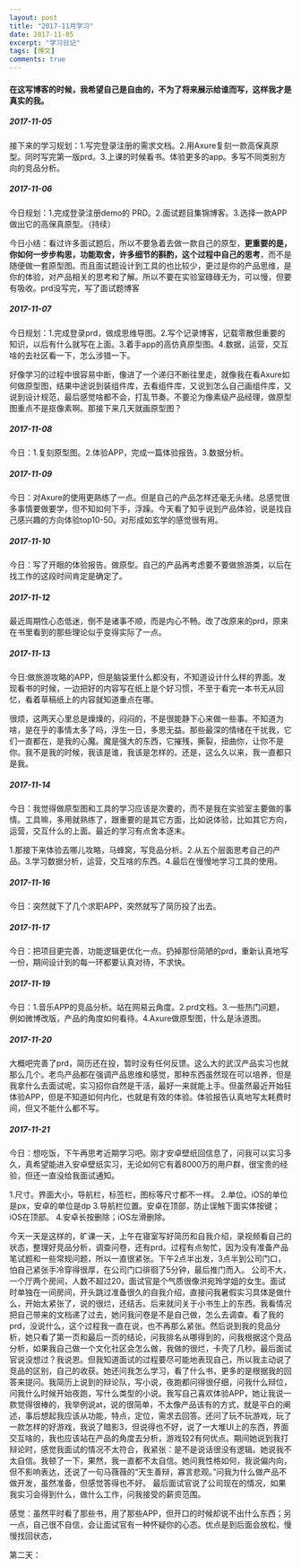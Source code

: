 ```yaml
---
layout: post
title: "2017-11月学习"
date: 2017-11-05
excerpt: "学习日记"
tags: [博文]
comments: true
---
```


#### 在这写博客的时候，我希望自己是自由的，不为了将来展示给谁而写，这样我才是真实的我。

##### 2017-11-05

接下来的学习规划：1.写完登录注册的需求文档。2.用Axure复刻一款高保真原型。同时写完第一版prd。3.上课的时候看书。体验更多的app。多写不同类别方向的竞品分析。

##### 2017-11-06

今日规划：1.完成登录注册demo的	PRD。2.面试题目集锦博客。3.选择一款APP做出它的高保真原型。（持续）

今日小结：看过许多面试题后，所以不要急着去做一款自己的原型，**更重要的是，你如何一步步构思，功能取舍，许多细节的斟酌，这个过程中自己的思考**，而不是随便做一套原型图。而且面试题设计到工具的也比较少，更过是你的产品思维，是你的体验，对产品相关的思考和了解。所以不要在实验室碌碌无为，可以慢，但要有吸收。prd没写完，写了面试题博客

##### 2017-11-07

今日规划：1.完成登录prd，做成思维导图。2.写个记录博客，记载零散但重要的知识，以后有什么就写在上面。3.着手app的高仿真原型图。4.数据，运营，交互啥的去社区看一下，怎么涉猎一下。

好像学习的过程中很容易中断，像进了一个递归不断往里走，就像我在看Axure如何做原型图，结果中途说到装组件库，去看组件库，又说到怎么自己画组件库，又说到设计规范，最后感觉啥都不会，打乱节奏。不要沦为像素级产品经理，做原型图重点不是抠像素啊。那接下来几天就画原型图？

##### 2017-11-08

今日：1.复刻原型图。2.体验APP，完成一篇体验报告。3.数据分析。


##### 2017-11-09

今日：对Axure的使用更熟练了一点。但是自己的产品怎样还毫无头绪。总感觉很多事情要做要学，但不知如何下手，浮躁。今天看了知乎说到产品体验，说是找自己感兴趣的方向体验top10-50。对形成如玄学的感觉很有用。

##### 2017-11-10

今日：写了开眼的体验报告。做原型。自己的产品再考虑要不要做旅游类，以后在找工作的这段时间肯定是确定了。

##### 2017-11-12

最近周期性心态低迷，倒不是诸事不顺，而是内心不畅。改了改原来的prd，原来在书里看到的那些理论似乎变得实际了一点。

##### 2017-11-13

今日:做旅游攻略的APP，但是脑袋里什么都没有，不知道设计什么样的界面。发现看书的时候，一边把好的内容写在纸上是个好习惯，不至于看完一本书无从回忆，看着草稿纸上的内容就知道重点在哪。

很烦，这两天心里总是燥燥的，闷闷的，不是很能静下心来做一些事。不知道为啥，是在乎的事情太多了吗，浮生一日，多思无益。那些最深的情绪在干扰我，它们一直都在，是我的心魔。魔是强大的东西，它摧残，撕裂，扭曲你，让你不是你。我不是我的时候，我该是谁，我该是怎样的。还是，这么久以来，我一直都只是我。

##### 2017-11-14

今日：我觉得做原型图和工具的学习应该是次要的，而不是我在实验室主要做的事情。工具嘛，多用就熟练了，跟重要的是其它方面，比如说体验，比如其它方向，运营，交互什么的上面。最近的学习有点舍本逐末。

1.那接下来体验去哪儿攻略，马蜂窝，写竞品分析。2.从五个层面思考自己的产品。3.学习数据分析，运营，交互啥的东西。4.最后在慢慢地学习工具的使用。

##### 2017-11-16

今日：突然就下了几个求职APP，突然就写了简历投了出去。

##### 2017-11-17

今日：把项目更完善，功能逻辑更优化一点。扔掉那份简陋的prd，重新认真地写一份，期间设计到的每一环都要认真对待，不求快。

##### 2017-11-19

今日：1.音乐APP的竞品分析。站在网易云角度。2.prd文档。3.一些热门问题，例如微博改版，产品的角度如何看待。4.Axure做原型图，什么是泳道图。

##### 2017-11-20

大概吧完善了prd，简历还在投，暂时没有任何反馈。这么大的武汉产品实习也就那么几个。老鸟产品都在强调产品思维和感觉，那种东西虽然现在可以培养，但是我拿什么去面试呢，实习招你自然是干活，最好一来就能上手。但虽然最近开始狂体验APP，但是不知道如何内化，也就是有效的体验。体验报告认真地写太耗费时间，但又不能什么都不写。

##### 2017-11-21

今日：想吃饭，下午再思考近期学习吧。刚才安卓壁纸回信息了，问我可以实习多久，真希望能进入安卓壁纸实习，无论如何它有着8000万的用户群，很宝贵的经验，但还一直没给我面试通知。





1.尺寸。界面大小，导航栏，标签栏，图标等尺寸都不一样。
2.单位。iOS的单位是px，安卓的单位是dp
3.导航栏位置。安卓在顶部，防止误触下面实体按键；iOS在顶部。
4.安卓长按删除；iOS左滑删除。

今天一天是这样的，旷课一天，上午在寝室写好简历和自我介绍，录视频看自己的状态，整理好竞品分析，调查问卷，还有prd。过程有点匆忙，因为没有准备产品笔试题和一些常规问题，所以一直很紧张。下午2点半出发，3点半到公司门口，怕自己紧张手冷穿得很厚，在公司门口徘徊了5分钟，最后推门而入。
公司不大，一个厅两个房间，人数不超过20，面试官是个气质很像洪宛玲学姐的女生。面试时单独在一间房间，开头跳过准备很久的自我介绍，直接问我暑假实习具体是做什么，开始太紧张了，说的很烂，还结舌。后来就问关于小书生上的东西。我看情况把自己带来的文档递了过去，她问我问卷是不是自己做，怎么去调查。看了我的prd，没说什么，这个过程我一直在说，也不再那么紧张。然后说到我的竞品分析，她只看了第一页和最后一页的结论，问我排名从哪得到的，问我根据这个竞品分析，如果我自己做一个文化社区会怎么做，我做的很烂，卡壳了几秒。最后面试官说没想过？我说恩。但我知道面试的过程要尽可能地表现自己，所以我主动说了竞品的区别，自己的收获。她还问我怎么学习，看了什么书，更多的是根据我的回答来提问。我简历上说到的辩论队，写小说，夜跑都问得很仔细，问我什么辩位，问我什么时候开始夜跑，写什么类型的小说。我写自己喜欢体验APP，她让我说一款觉得很棒的，我举例说at，说的很简单，不太像产品该有的方式，就是平白的阐述，事后想起我应该从功能，特点，定位，需求去回答。还问了玩不玩游戏，玩了一款怎样的好游戏，我说了暗影3，但说得也不好，说了一大堆UI上的东西，界面交互啥的，我也应该站在产品的角度去分析，游戏较2有何优点。期间她说到我打辩论时，感觉我面试的情况不太符合，我紧张：是不是说话很没有逻辑。她说我不太自信。我顿了一下，果然，我一直都不太自信。她问我性格如何，我说偏内向，但不影响表达，还说了一句马薇薇的“天生善辩，寡言悲观。”问我为什么做产品不做开发，虽然准备，但感觉答得也不好。
最后面试官说了公司现在的情况，如果我实习会得到什么，做什么工作，问我接受的薪资范围。

感觉：虽然平时看了那些书，用了那些APP，但开口的时候却说不出什么东西；另一点，自己很不自信，会让面试官有一种怀疑你的心态。优点是到后面会放松，慢慢找回状态，

第二天：
